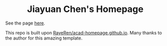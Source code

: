 <h1 align="center">
Jiayuan Chen's Homepage
</h1>

See the page [here](https://the-real-jerry-chen.github.io/).

This repo is built upon [RayeRen/acad-homepage.github.io](https://github.com/RayeRen/acad-homepage.github.io). Many thanks to the author for this amazing template.